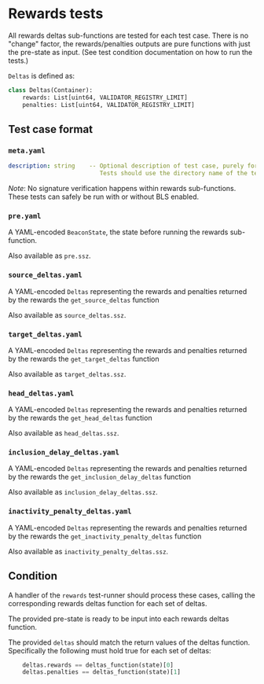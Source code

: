 # Rewards tests

All rewards deltas sub-functions are tested for each test case.
There is no "change" factor, the rewards/penalties outputs are pure functions with just the pre-state as input.
(See test condition documentation on how to run the tests.)

`Deltas` is defined as:
```python
class Deltas(Container):
    rewards: List[uint64, VALIDATOR_REGISTRY_LIMIT]
    penalties: List[uint64, VALIDATOR_REGISTRY_LIMIT]
```

## Test case format

### `meta.yaml`

```yaml
description: string    -- Optional description of test case, purely for debugging purposes.
                          Tests should use the directory name of the test case as identifier, not the description.
```

_Note_: No signature verification happens within rewards sub-functions. These
 tests can safely be run with or without BLS enabled.

### `pre.yaml`

A YAML-encoded `BeaconState`, the state before running the rewards sub-function.

Also available as `pre.ssz`.

### `source_deltas.yaml`

A YAML-encoded `Deltas` representing the rewards and penalties returned by the rewards the `get_source_deltas` function

Also available as `source_deltas.ssz`.

### `target_deltas.yaml`

A YAML-encoded `Deltas` representing the rewards and penalties returned by the rewards the `get_target_deltas` function

Also available as `target_deltas.ssz`.

### `head_deltas.yaml`

A YAML-encoded `Deltas` representing the rewards and penalties returned by the rewards the `get_head_deltas` function

Also available as `head_deltas.ssz`.

### `inclusion_delay_deltas.yaml`

A YAML-encoded `Deltas` representing the rewards and penalties returned by the rewards the `get_inclusion_delay_deltas` function

Also available as `inclusion_delay_deltas.ssz`.

### `inactivity_penalty_deltas.yaml`

A YAML-encoded `Deltas` representing the rewards and penalties returned by the rewards the `get_inactivity_penalty_deltas` function

Also available as `inactivity_penalty_deltas.ssz`.

## Condition

A handler of the `rewards` test-runner should process these cases, 
 calling the corresponding rewards deltas function for each set of deltas.

The provided pre-state is ready to be input into each rewards deltas function.

The provided `deltas` should match the return values of the
 deltas function. Specifically the following must hold true for each set of deltas:

```python
    deltas.rewards == deltas_function(state)[0]
    deltas.penalties == deltas_function(state)[1]
```
